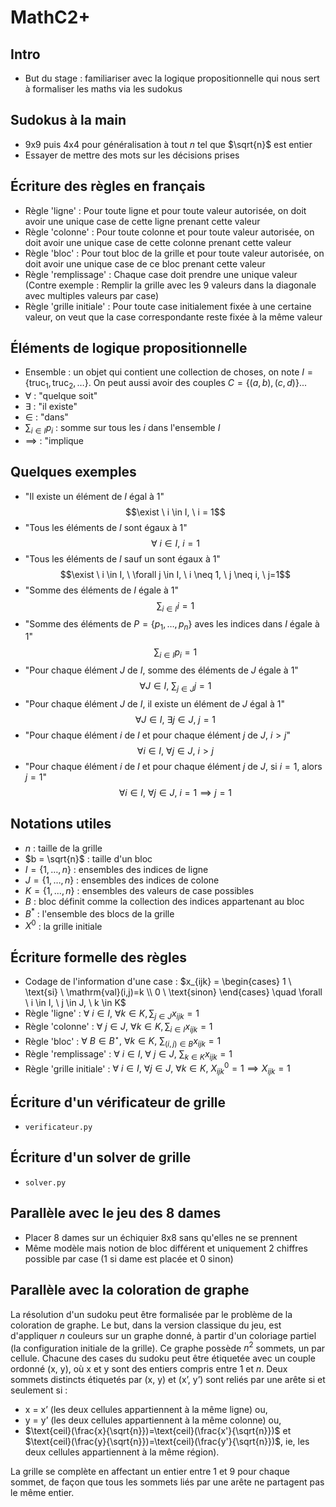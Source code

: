 # MathC2+

## Intro

* But du stage : familiariser avec la logique propositionnelle qui nous sert à formaliser les maths via les sudokus

## Sudokus à la main

* 9x9 puis 4x4 pour généralisation à tout $n$ tel que $\sqrt{n}$ est entier
* Essayer de mettre des mots sur les décisions prises


## Écriture des règles en français
* Règle 'ligne' : Pour toute ligne et pour toute valeur autorisée, on doit avoir une unique case de cette ligne prenant cette valeur
* Règle 'colonne' : Pour toute colonne et pour toute valeur autorisée, on doit avoir une unique case de cette colonne prenant cette valeur
* Règle 'bloc' : Pour tout bloc de la grille et pour toute valeur autorisée, on doit avoir une unique case de ce bloc prenant cette valeur
* Règle 'remplissage' : Chaque case doit prendre une unique valeur (Contre exemple : Remplir la grille avec les 9 valeurs dans la diagonale avec multiples valeurs par case)
* Règle 'grille initiale' : Pour toute case initialement fixée à une certaine valeur, on veut que la case correspondante reste fixée à la même valeur

## Éléments de logique propositionnelle
* Ensemble : un objet qui contient une collection de choses, on note $I=\{\mathrm{truc}_1,\mathrm{truc}_2,\dots\}$. On peut aussi avoir des couples $C=\{(a,b), (c,d)\}$...
* $\forall$ : "quelque soit"
* $\exists$ : "il existe"
* $\in$ : "dans"
* $\sum_{i \in I} p_i$ : somme sur tous les $i$ dans l'ensemble $I$
* $\implies$ : "implique

## Quelques exemples
  * "Il existe un élément de $I$ égal à 1"
    $$\exist \ i \in I, \ i = 1$$
  * "Tous les éléments de $I$ sont égaux à 1"
    $$\forall \ i \in I, \ i = 1$$
  * "Tous les éléments de $I$ sauf un sont égaux à 1"
    $$\exist \ i \in I, \ \forall j \in I, \ i \neq 1, \ j \neq i, \ j=1$$
  * "Somme des éléments de $I$ égale à $1$"
    $$\sum_{i \in I} i = 1$$
  * "Somme des éléments de $P=\{p_1,\dots,p_n\}$ aves les indices dans $I$ égale à $1$"
    $$\sum_{i \in I} p_i = 1$$
  * "Pour chaque élément $J$ de $I$, somme des éléments de $J$ égale à $1$"
   $$\forall J \in I, \ \sum_{j \in J} j = 1$$
  * "Pour chaque élément $J$ de $I$, il existe un élément de $J$ égal à $1$"
    $$\forall J \in I, \ \exists j \in J, \ j = 1$$
  * "Pour chaque élément $i$ de $I$ et pour chaque élément $j$ de $J$, $i > j$"
    $$\forall i \in I, \ \forall j \in J, \ i > j$$
  * "Pour chaque élément $i$ de $I$ et pour chaque élément $j$ de $J$, si $i=1$, alors $j=1$"
    $$\forall i \in I, \ \forall j \in J, \ i=1 \implies j=1$$

## Notations utiles
* $n$ : taille de la grille
* $b = \sqrt{n}$ : taille d'un bloc 
* $I = \{1,\dots,n\}$ : ensembles des indices de ligne
* $J = \{1,\dots,n\}$ : ensembles des indices de colone
* $K = \{1,\dots,n\}$ : ensembles des valeurs de case possibles
* $B$ : bloc définit comme la collection des indices appartenant au bloc
* $B^*$ : l'ensemble des blocs de la grille
* $X^0$ : la grille initiale
    
## Écriture formelle des règles
* Codage de l'information d'une case : $x_{ijk} = 
  \begin{cases}
  1 \ \text{si} \ \mathrm{val}(i,j)=k \\
  0 \ \text{sinon}
  \end{cases} \quad \forall \ i \in I, \ j \in J, \ k \in K$
* Règle 'ligne' : $\forall \ i \in I, \ \forall k \in K, \sum_{j \in J} x_{ijk} = 1$
* Règle 'colonne' : $\forall \ j \in J, \ \forall k \in K, \sum_{i \in I} x_{ijk} = 1$
* Règle 'bloc' : $\forall \ B \in B^{\star}, \ \forall k \in K, \ \sum_{(i,j) \in B} x_{ijk} = 1$
* Règle 'remplissage' : $\forall \ i \in I, \ \forall \ j \in J$, $\sum_{k \in K} x_{ijk} = 1$
* Règle 'grille initiale' : $\forall \ i \in I, \ \forall j \in J, \ \forall k \in K, \ X^0_{ijk} = 1 \implies X_{ijk} = 1$

## Écriture d'un vérificateur de grille

* `verificateur.py`

## Écriture d'un solver de grille

* `solver.py`

## Parallèle avec le jeu des 8 dames

* Placer 8 dames sur un échiquier 8x8 sans qu'elles ne se prennent
* Même modèle mais notion de bloc différent et uniquement 2 chiffres possible par case (1 si dame est placée et 0 sinon)

## Parallèle avec la coloration de graphe

La résolution d'un sudoku peut être formalisée par le problème de la coloration de graphe. Le but, dans la version classique du jeu, est d'appliquer $n$ couleurs sur un graphe donné, à partir d'un coloriage partiel (la configuration initiale de la grille). Ce graphe possède $n^2$ sommets, un par cellule. Chacune des cases du sudoku peut être étiquetée avec un couple ordonné (x, y), où x et y sont des entiers compris entre 1 et $n$. Deux sommets distincts étiquetés par (x, y) et (x’, y’) sont reliés par une arête si et seulement si :
  * x = x’ (les deux cellules appartiennent à la même ligne) ou,
  * y = y’ (les deux cellules appartiennent à la même colonne) ou,
  * $\text{ceil}(\frac{x}{\sqrt{n}})=\text{ceil}(\frac{x'}{\sqrt{n}})$ et $\text{ceil}(\frac{y}{\sqrt{n}})=\text{ceil}(\frac{y'}{\sqrt{n}})$, ie, les deux cellules appartiennent à la même région).

La grille se complète en affectant un entier entre 1 et 9 pour chaque sommet, de façon que tous les sommets liés par une arête ne partagent pas le même entier.